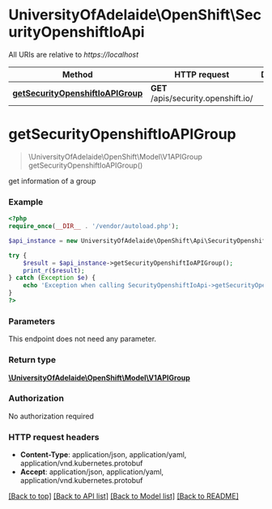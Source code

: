 # UniversityOfAdelaide\OpenShift\SecurityOpenshiftIoApi

All URIs are relative to *https://localhost*

Method | HTTP request | Description
------------- | ------------- | -------------
[**getSecurityOpenshiftIoAPIGroup**](SecurityOpenshiftIoApi.md#getSecurityOpenshiftIoAPIGroup) | **GET** /apis/security.openshift.io/ | 


# **getSecurityOpenshiftIoAPIGroup**
> \UniversityOfAdelaide\OpenShift\Model\V1APIGroup getSecurityOpenshiftIoAPIGroup()



get information of a group

### Example
```php
<?php
require_once(__DIR__ . '/vendor/autoload.php');

$api_instance = new UniversityOfAdelaide\OpenShift\Api\SecurityOpenshiftIoApi();

try {
    $result = $api_instance->getSecurityOpenshiftIoAPIGroup();
    print_r($result);
} catch (Exception $e) {
    echo 'Exception when calling SecurityOpenshiftIoApi->getSecurityOpenshiftIoAPIGroup: ', $e->getMessage(), PHP_EOL;
}
?>
```

### Parameters
This endpoint does not need any parameter.

### Return type

[**\UniversityOfAdelaide\OpenShift\Model\V1APIGroup**](../Model/V1APIGroup.md)

### Authorization

No authorization required

### HTTP request headers

 - **Content-Type**: application/json, application/yaml, application/vnd.kubernetes.protobuf
 - **Accept**: application/json, application/yaml, application/vnd.kubernetes.protobuf

[[Back to top]](#) [[Back to API list]](../../README.md#documentation-for-api-endpoints) [[Back to Model list]](../../README.md#documentation-for-models) [[Back to README]](../../README.md)

